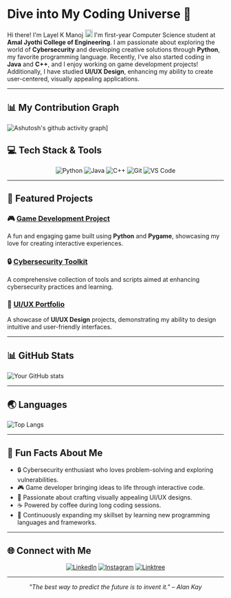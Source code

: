 # Dive into My Coding Universe 🚀

Hi there! I'm Layel K Manoj <img src="https://media.giphy.com/media/hvRJCLFzcasrR4ia7z/giphy.gif" width="18px"> I'm first-year Computer Science student at <STRONG>Amal Jyothi College of Engineering</strong>. I am passionate about exploring the world of **Cybersecurity** and developing creative solutions through **Python**, my favorite programming language. Recently, I've also started coding in **Java** and **C++**, and I enjoy working on game development projects! Additionally, I have studied **UI/UX Design**, enhancing my ability to create user-centered, visually appealing applications.

---
## 📊 My Contribution Graph
![Ashutosh's github activity graph](https://github-readme-activity-graph.vercel.app/graph?username=LAYELKMANOJ&theme=merko&height=300)]
## 💻 Tech Stack & Tools
<div align="center">
  
![Python](https://img.shields.io/badge/Python-3776AB?style=for-the-badge&logo=python&logoColor=white)  ![Java](https://img.shields.io/badge/Java-ED8B00?style=for-the-badge&logo=java&logoColor=white) ![C++](https://img.shields.io/badge/C++-00599C?style=for-the-badge&logo=c%2B%2B&logoColor=white) ![Git](https://img.shields.io/badge/Git-F05032?style=for-the-badge&logo=git&logoColor=white) ![VS Code](https://img.shields.io/badge/VS%20Code-007ACC?style=for-the-badge&logo=visual-studio-code&logoColor=white) 


</div>


---

## 🎨 Featured Projects

### 🎮 [Game Development Project](https://github.com/LAYELKMANOJ)
A fun and engaging game built using **Python** and **Pygame**, showcasing my love for creating interactive experiences. 

### 🔒 [Cybersecurity Toolkit](https://github.com/LAYELKMANOJ)
A comprehensive collection of tools and scripts aimed at enhancing cybersecurity practices and learning.

### 🎨 [UI/UX Portfolio](https://github.com/LAYELKMANOJ)
A showcase of **UI/UX Design** projects, demonstrating my ability to design intuitive and user-friendly interfaces.

---

## 📊 GitHub Stats

![Your GitHub stats](https://github-readme-stats.vercel.app/api?username=LAYELKMANOJ&show_icons=true&theme=merko)


---

## 🌏 Languages

![Top Langs](https://github-readme-stats.vercel.app/api/top-langs/?username=LAYELKMANOJ&layout=compact&theme=merko)


---

## 🌟 Fun Facts About Me

- 🔒 Cybersecurity enthusiast who loves problem-solving and exploring vulnerabilities.  
- 🎮 Game developer bringing ideas to life through interactive code.  
- 🎨 Passionate about crafting visually appealing UI/UX designs.  
- ☕ Powered by coffee during long coding sessions.  
- 🚀 Continuously expanding my skillset by learning new programming languages and frameworks.

---

## 🌐 Connect with Me

<div align="center">

[![LinkedIn](https://img.shields.io/badge/LinkedIn-0077B5?style=for-the-badge&logo=linkedin&logoColor=white)](https://linkedin.com/in/layelkmanoj) [![Instagram](https://img.shields.io/badge/Instagram-%23E4405F?style=for-the-badge&logo=instagram&logoColor=white)](https://instagram.com/layel_k_manoj) [![Linktree](https://img.shields.io/badge/Linktree-%2300FF00?style=for-the-badge&logo=linktree&logoColor=white)](https://linktr.ee/layelkmanoj)
  

</div>


---

<div align='center'>
  
  <em>"The best way to predict the future is to invent it." – Alan Kay</em>

</div>



